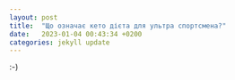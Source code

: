 ```yaml
---
layout: post
title:  "Що означає кето дієта для ультра спортсмена?"
date:   2023-01-04 00:43:34 +0200
categories: jekyll update
---
```


:-)